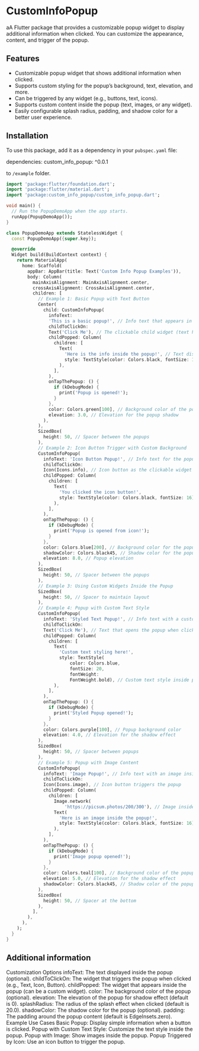 # CustomInfoPopup

aA Flutter package that provides a customizable popup widget to display additional information when clicked. You can customize the appearance, content, and trigger of the popup.

## Features

- Customizable popup widget that shows additional information when clicked.
- Supports custom styling for the popup’s background, text, elevation, and more.
- Can be triggered by any widget (e.g., buttons, text, icons).
- Supports custom content inside the popup (text, images, or any widget).
- Easily configurable splash radius, padding, and shadow color for a better user experience.

## Installation

To use this package, add it as a dependency in your `pubspec.yaml` file:

dependencies:
  custom_info_popup: ^0.0.1

to `/example` folder.

```dart
import 'package:flutter/foundation.dart';
import 'package:flutter/material.dart';
import 'package:custom_info_popup/custom_info_popup.dart';

void main() {
  // Run the PopupDemoApp when the app starts.
  runApp(PopupDemoApp());
}

class PopupDemoApp extends StatelessWidget {
  const PopupDemoApp({super.key});

  @override
  Widget build(BuildContext context) {
    return MaterialApp(
      home: Scaffold(
        appBar: AppBar(title: Text('Custom Info Popup Examples')),
        body: Column(
          mainAxisAlignment: MainAxisAlignment.center,
          crossAxisAlignment: CrossAxisAlignment.center,
          children: [
            // Example 1: Basic Popup with Text Button
            Center(
              child: CustomInfoPopup(
                infoText:
                'This is a basic popup!', // Info text that appears in the popup
                childToClickOn:
                Text('Click Me'), // The clickable child widget (text here)
                childPopped: Column(
                  children: [
                    Text(
                      'Here is the info inside the popup!', // Text displayed inside the popup
                      style: TextStyle(color: Colors.black, fontSize: 16),
                    ),
                  ],
                ),
                onTapThePopup: () {
                  if (kDebugMode) {
                    print('Popup is opened!');
                  }
                },
                color: Colors.green[100], // Background color of the popup
                elevation: 3.0, // Elevation for the popup shadow
              ),
            ),
            SizedBox(
              height: 50, // Spacer between the popups
            ),
            // Example 2: Icon Button Trigger with Custom Background
            CustomInfoPopup(
              infoText: 'Icon Button Popup!', // Info text for the popup
              childToClickOn:
              Icon(Icons.info), // Icon button as the clickable widget
              childPopped: Column(
                children: [
                  Text(
                    'You clicked the icon button!',
                    style: TextStyle(color: Colors.black, fontSize: 16),
                  ),
                ],
              ),
              onTapThePopup: () {
                if (kDebugMode) {
                  print('Popup is opened from icon!');
                }
              },
              color: Colors.blue[200], // Background color for the popup
              shadowColor: Colors.black45, // Shadow color for the popup
              elevation: 8.0, // Popup elevation
            ),
            SizedBox(
              height: 50, // Spacer between the popups
            ),
            // Example 3: Using Custom Widgets Inside the Popup
            SizedBox(
              height: 50, // Spacer to maintain layout
            ),
            // Example 4: Popup with Custom Text Style
            CustomInfoPopup(
              infoText: 'Styled Text Popup!', // Info text with a custom style
              childToClickOn:
              Text('Click Me'), // Text that opens the popup when clicked
              childPopped: Column(
                children: [
                  Text(
                    'Custom text styling here!',
                    style: TextStyle(
                        color: Colors.blue,
                        fontSize: 20,
                        fontWeight:
                        FontWeight.bold), // Custom text style inside popup
                  ),
                ],
              ),
              onTapThePopup: () {
                if (kDebugMode) {
                  print('Styled Popup opened!');
                }
              },
              color: Colors.purple[100], // Popup background color
              elevation: 4.0, // Elevation for the shadow effect
            ),
            SizedBox(
              height: 50, // Spacer between popups
            ),
            // Example 5: Popup with Image Content
            CustomInfoPopup(
              infoText: 'Image Popup!', // Info text with an image inside
              childToClickOn:
              Icon(Icons.image), // Icon button triggers the popup
              childPopped: Column(
                children: [
                  Image.network(
                      'https://picsum.photos/200/300'), // Image inside popup
                  Text(
                    'Here is an image inside the popup!',
                    style: TextStyle(color: Colors.black, fontSize: 16),
                  ),
                ],
              ),
              onTapThePopup: () {
                if (kDebugMode) {
                  print('Image popup opened!');
                }
              },
              color: Colors.teal[100], // Background color of the popup
              elevation: 5.0, // Elevation for the shadow effect
              shadowColor: Colors.black45, // Shadow color of the popup
            ),
            SizedBox(
              height: 50, // Spacer at the bottom
            ),
          ],
        ),
      ),
    );
  }
}
```

## Additional information

Customization Options
infoText: The text displayed inside the popup (optional).
childToClickOn: The widget that triggers the popup when clicked (e.g., Text, Icon, Button).
childPopped: The widget that appears inside the popup (can be a custom widget).
color: The background color of the popup (optional).
elevation: The elevation of the popup for shadow effect (default is 0).
splashRadius: The radius of the splash effect when clicked (default is 20.0).
shadowColor: The shadow color for the popup (optional).
padding: The padding around the popup content (default is EdgeInsets.zero).
Example Use Cases
Basic Popup: Display simple information when a button is clicked.
Popup with Custom Text Style: Customize the text style inside the popup.
Popup with Image: Show images inside the popup.
Popup Triggered by Icon: Use an icon button to trigger the popup.
